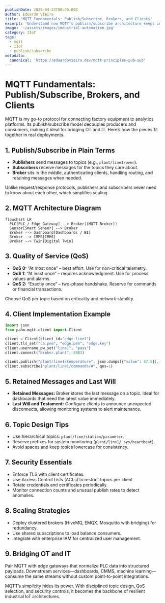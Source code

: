 ```yaml
---
publishDate: 2025-04-23T00:00:00Z
author: Eduardo Vieira
title: 'MQTT Fundamentals: Publish/Subscribe, Brokers, and Clients'
excerpt: 'Understand how MQTT’s publish/subscribe architecture keeps industrial data flowing reliably between OT and IT systems.'
image: '~/assets/images/industrial-automation.jpg'
category: IIoT
tags:
  - mqtt
  - IIoT
  - publish/subscribe
metadata:
  canonical: 'https://eduardovieira.dev/mqtt-principles-pub-sub'
---
```


# MQTT Fundamentals: Publish/Subscribe, Brokers, and Clients

MQTT is my go-to protocol for connecting factory equipment to analytics platforms. Its publish/subscribe model decouples producers and consumers, making it ideal for bridging OT and IT. Here’s how the pieces fit together in real deployments.

## 1. Publish/Subscribe in Plain Terms

- **Publishers** send messages to topics (e.g., `plant/line1/oven`).
- **Subscribers** receive messages for the topics they care about.
- **Broker** sits in the middle, authenticating clients, handling routing, and retaining messages when needed.

Unlike request/response protocols, publishers and subscribers never need to know about each other, which simplifies scaling.

## 2. MQTT Architecture Diagram

```mermaid
flowchart LR
  PLC[PLC / Edge Gateway] --> Broker((MQTT Broker))
  Sensor[Smart Sensor] --> Broker
  Broker --> Dashboard[Dashboards / BI]
  Broker --> CMMS[CMMS]
  Broker --> Twin[Digital Twin]
```

## 3. Quality of Service (QoS)

- **QoS 0:** “At most once” – best effort. Use for non-critical telemetry.
- **QoS 1:** “At least once” – requires acknowledgment. Use for process values and alarms.
- **QoS 2:** “Exactly once” – two-phase handshake. Reserve for commands or financial transactions.

Choose QoS per topic based on criticality and network stability.

## 4. Client Implementation Example

```python
import json
from paho.mqtt.client import Client

client = Client(client_id="edge-line1")
client.tls_set("ca.pem", "edge.pem", "edge.key")
client.username_pw_set("line1", "pass")
client.connect("broker.plant", 8883)

client.publish("plant/line1/temperature", json.dumps({"value": 87.5}), qos=1)
client.subscribe("plant/line1/commands/#", qos=1)
```

## 5. Retained Messages and Last Will

- **Retained Messages:** Broker stores the last message on a topic. Ideal for dashboards that need the latest value immediately.
- **Last Will and Testament:** Configure clients to announce unexpected disconnects, allowing monitoring systems to alert maintenance.

## 6. Topic Design Tips

- Use hierarchical topics: `plant/line/station/parameter`.
- Reserve prefixes for system monitoring (`plant/line1/_sys/heartbeat`).
- Avoid spaces and keep topics lowercase for consistency.

## 7. Security Essentials

- Enforce TLS with client certificates.
- Use Access Control Lists (ACLs) to restrict topics per client.
- Rotate credentials and certificates periodically.
- Monitor connection counts and unusual publish rates to detect anomalies.

## 8. Scaling Strategies

- Deploy clustered brokers (HiveMQ, EMQX, Mosquitto with bridging) for redundancy.
- Use shared subscriptions to load balance consumers.
- Integrate with enterprise IAM for centralized user management.

## 9. Bridging OT and IT

Pair MQTT with edge gateways that normalize PLC data into structured payloads. Downstream services—dashboards, CMMS, machine learning—consume the same streams without custom point-to-point integrations.

MQTT’s simplicity hides its power. With disciplined topic design, QoS selection, and security controls, it becomes the backbone of resilient industrial IoT architectures.
